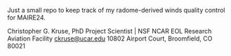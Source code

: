 Just a small repo to keep track of my radome-derived winds quality control for MAIRE24.

Christopher G. Kruse, PhD
Project Scientist | NSF NCAR EOL Research Aviation Facility
ckruse@ucar.edu
10802 Airport Court, Broomfield, CO 80021
